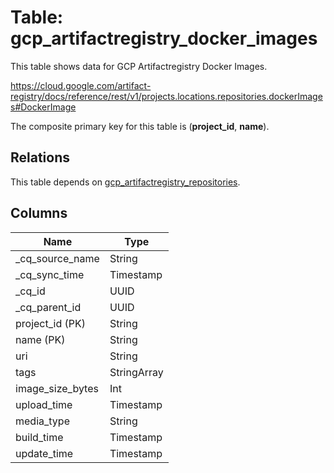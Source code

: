 # Table: gcp_artifactregistry_docker_images

This table shows data for GCP Artifactregistry Docker Images.

https://cloud.google.com/artifact-registry/docs/reference/rest/v1/projects.locations.repositories.dockerImages#DockerImage

The composite primary key for this table is (**project_id**, **name**).

## Relations

This table depends on [gcp_artifactregistry_repositories](gcp_artifactregistry_repositories).

## Columns

| Name          | Type          |
| ------------- | ------------- |
|_cq_source_name|String|
|_cq_sync_time|Timestamp|
|_cq_id|UUID|
|_cq_parent_id|UUID|
|project_id (PK)|String|
|name (PK)|String|
|uri|String|
|tags|StringArray|
|image_size_bytes|Int|
|upload_time|Timestamp|
|media_type|String|
|build_time|Timestamp|
|update_time|Timestamp|